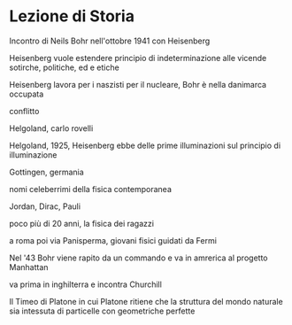# Lezione di Storia

Incontro di Neils Bohr nell'ottobre 1941 con Heisenberg

Heisenberg vuole estendere principio di indeterminazione alle vicende sotirche, politiche, ed e etiche 

Heisenberg lavora per i naszisti per il nucleare, Bohr è nella danimarca occupata

conflitto

Helgoland, carlo rovelli

Helgoland, 1925, Heisenberg ebbe delle prime illuminazioni sul principio di illuminazione

Gottingen, germania

nomi celeberrimi della fisica contemporanea

Jordan, Dirac, Pauli

poco più di 20 anni, la fisica dei ragazzi

a roma poi via Panisperma, giovani fisici guidati da Fermi

Nel '43 Bohr viene rapito da un commando e va in amrerica al progetto Manhattan

va prima in inghilterra e incontra Churchill

Il Timeo di Platone in cui Platone ritiene che la struttura del mondo naturale sia intessuta di particelle con geometriche perfette
<!--stackedit_data:
eyJoaXN0b3J5IjpbLTk1NDgwNjA2N119
-->